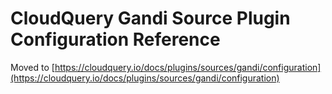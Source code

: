 # CloudQuery Gandi Source Plugin Configuration Reference

Moved to [https://cloudquery.io/docs/plugins/sources/gandi/configuration](https://cloudquery.io/docs/plugins/sources/gandi/configuration)
